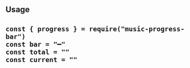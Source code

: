 <h2>Usage<h2>

```
const { progress } = require("music-progress-bar")
const bar = "━"
const total = ""
const current = ""





```
